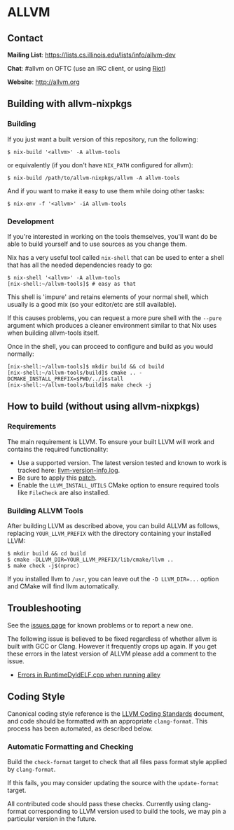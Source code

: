 # ALLVM

## Contact

**Mailing List**: https://lists.cs.illinois.edu/lists/info/allvm-dev

**Chat**: #allvm on OFTC (use an IRC client, or using [Riot](https://riot.im/app/#/room/#_oftc_#allvm:matrix.org))

**Website**: http://allvm.org

## Building with allvm-nixpkgs

### Building
If you just want a built version of this repository, run the following:

```console
$ nix-build '<allvm>' -A allvm-tools
```

or equivalently (if you don't have `NIX_PATH` configured for allvm):

```console
$ nix-build /path/to/allvm-nixpkgs/allvm -A allvm-tools
```

And if you want to make it easy to use them while doing other tasks:

```console
$ nix-env -f '<allvm>' -iA allvm-tools
```

### Development

If you're interested in working on the tools themselves,
you'll want do be able to build yourself and to use
sources as you change them.

Nix has a very useful tool called `nix-shell` that can
be used to enter a shell that has all the needed dependencies
ready to go:

```console
$ nix-shell '<allvm>' -A allvm-tools
[nix-shell:~/allvm-tools]$ # easy as that
```
This shell is 'impure' and retains elements of your normal shell,
which usually is a good mix (so your editor/etc are still available).

If this causes problems, you can request a more pure shell
with the `--pure` argument which produces a cleaner environment
similar to that Nix uses when building allvm-tools itself.

Once in the shell, you can proceed to configure and build
as you would normally:

```console
[nix-shell:~/allvm-tools]$ mkdir build && cd build
[nix-shell:~/allvm-tools/build]$ cmake .. -DCMAKE_INSTALL_PREFIX=$PWD/../install
[nix-shell:~/allvm-tools/build]$ make check -j
```


## How to build (without using allvm-nixpkgs)

### Requirements

The main requirement is LLVM.
To ensure your built LLVM will work and contains the required functionality:

* Use a supported version.  The latest version tested and known to work is tracked here: [llvm-version-info.log](https://gitlab.engr.illinois.edu/llvm/allvm-nixpkgs/blob/master/llvm-version-info.log).
* Be sure to apply this [patch](https://gitlab.engr.illinois.edu/llvm/allvm-nixpkgs/raw/master/pkgs/development/compilers/llvm/master/patches/llvm-R_X86_64_NONE.patch).
* Enable the `LLVM_INSTALL_UTILS` CMake option to ensure required tools like `FileCheck` are also installed.

### Building ALLVM Tools

After building LLVM as described above, you can build ALLVM as follows,
replacing `YOUR_LLVM_PREFIX` with the directory containing your installed LLVM:

```console
$ mkdir build && cd build
$ cmake -DLLVM_DIR=YOUR_LLVM_PREFIX/lib/cmake/llvm ..
$ make check -j$(nproc)
```

If you installed llvm to `/usr`, you can leave out the `-D LLVM_DIR=...` option
and CMake will find llvm automatically.


## Troubleshooting

See the [issues page](https://gitlab.engr.illinois.edu/llvm/allvm/issues) for known problems or to report a new one.

The following issue is believed to be fixed regardless of whether allvm is built with GCC or Clang.
However it frequently crops up again.
If you get these errors in the latest version of ALLVM please add a comment to the issue.

* [Errors in RuntimeDyldELF.cpp when running alley](#1)


## Coding Style

Canonical coding style reference is the [LLVM Coding Standards](http://llvm.org/docs/CodingStandards.html) document,
and code should be formatted with an appropriate `clang-format`.  This process has been automated, as described below.

### Automatic Formatting and Checking

Build the `check-format` target to check that all files pass format style applied by `clang-format`.

If this fails, you may consider updating the source with the `update-format` target.

All contributed code should pass these checks.  Currently using clang-format corresponding
to LLVM version used to build the tools, we may pin a particular version in the future.
